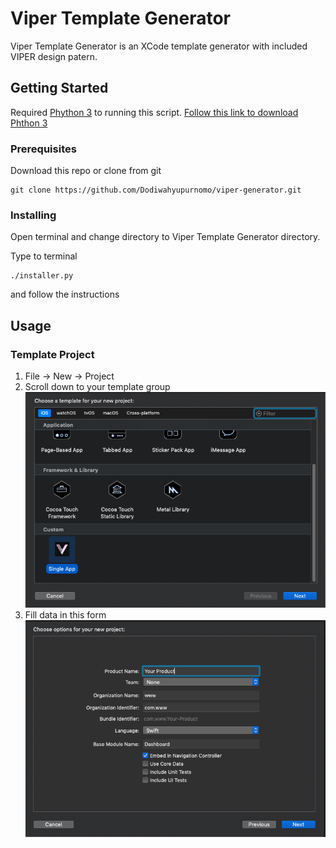 # Viper Template Generator

Viper Template Generator is an XCode template generator with included VIPER design patern. 

## Getting Started

Required [Phython 3](https://www.python.org) to running this script. [Follow this link to download Phthon 3](https://www.python.org/downloads/)

### Prerequisites

Download this repo or clone from git 

```
git clone https://github.com/Dodiwahyupurnomo/viper-generator.git
```

### Installing

Open terminal and change directory to Viper Template Generator directory. 

Type to terminal 

```
./installer.py
```

and follow the instructions

## Usage 

### Template Project 

1. File -> New -> Project 
2. Scroll down to your template group
![alt template group](https://raw.githubusercontent.com/Dodiwahyupurnomo/viper-generator/master/ss/template%20group.png)
3. Fill data in this form 
![alt form project](https://raw.githubusercontent.com/Dodiwahyupurnomo/viper-generator/master/ss/form.png)